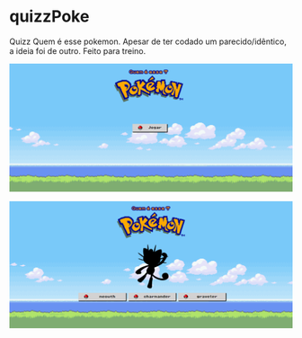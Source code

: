 # quizzPoke
Quizz Quem é esse pokemon. 
Apesar de ter codado um parecido/idêntico, a ideia foi de outro. Feito para treino.

![alt text](img/poke.png)

![alt text](img/poke2.png)
